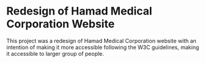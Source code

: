 # Redesign of Hamad Medical Corporation Website

This project was a redesign of Hamad Medical Corporation website with an intention of making it more accessible following the W3C guidelines, making it accessible to larger group of people. 
